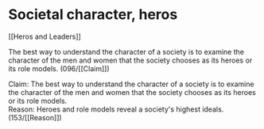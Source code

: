 # Societal character, heros

[[Heros and Leaders]]

The best way to understand the character of a society is to examine the character of the men and women that the society chooses as its heroes or its role models. (096/[[Claim]])

Claim: The best way to understand the character of a society is to examine the character of the men and women that the society chooses as its heroes or its role models.<br>
Reason: Heroes and role models reveal a society's highest ideals.
(153/[[Reason]])